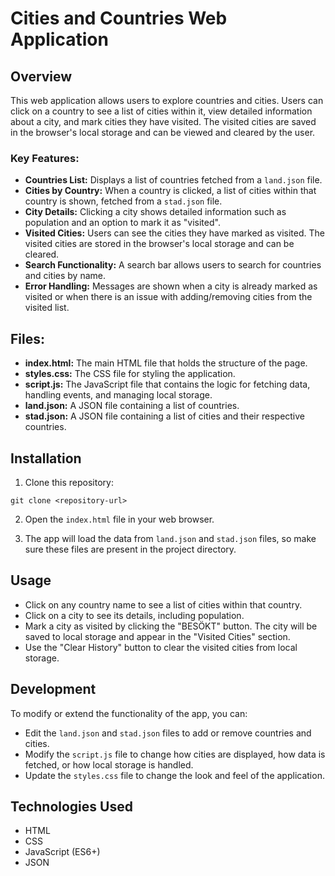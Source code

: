 # Cities and Countries Web Application

## Overview
This web application allows users to explore countries and cities. Users can click on a country to see a list of cities within it, view detailed information about a city, and mark cities they have visited. The visited cities are saved in the browser's local storage and can be viewed and cleared by the user.

### Key Features:
- **Countries List:** Displays a list of countries fetched from a `land.json` file.
- **Cities by Country:** When a country is clicked, a list of cities within that country is shown, fetched from a `stad.json` file.
- **City Details:** Clicking a city shows detailed information such as population and an option to mark it as "visited".
- **Visited Cities:** Users can see the cities they have marked as visited. The visited cities are stored in the browser's local storage and can be cleared.
- **Search Functionality:** A search bar allows users to search for countries and cities by name.
- **Error Handling:** Messages are shown when a city is already marked as visited or when there is an issue with adding/removing cities from the visited list.

## Files:
- **index.html:** The main HTML file that holds the structure of the page.
- **styles.css:** The CSS file for styling the application.
- **script.js:** The JavaScript file that contains the logic for fetching data, handling events, and managing local storage.
- **land.json:** A JSON file containing a list of countries.
- **stad.json:** A JSON file containing a list of cities and their respective countries.

## Installation

1. Clone this repository:
```
git clone <repository-url>
```
2. Open the `index.html` file in your web browser.

3. The app will load the data from `land.json` and `stad.json` files, so make sure these files are present in the project directory.

## Usage

- Click on any country name to see a list of cities within that country.
- Click on a city to see its details, including population.
- Mark a city as visited by clicking the "BESÖKT" button. The city will be saved to local storage and appear in the "Visited Cities" section.
- Use the "Clear History" button to clear the visited cities from local storage.

## Development

To modify or extend the functionality of the app, you can:

- Edit the `land.json` and `stad.json` files to add or remove countries and cities.
- Modify the `script.js` file to change how cities are displayed, how data is fetched, or how local storage is handled.
- Update the `styles.css` file to change the look and feel of the application.

## Technologies Used
- HTML
- CSS
- JavaScript (ES6+)
- JSON
